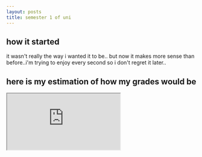```yaml
---
layout: posts
title: semester 1 of uni
---
```

## how it started
it wasn't really the way i wanted it to be.. but now it makes more sense than before..i'm trying to enjoy every second so i don't regret it later..

## here is my estimation of how my grades would be
<iframe src="https://docs.google.com/spreadsheets/d/e/2PACX-1vShzLDfFaPwbzbsIiWXVAw1XVrlvZsvZl1_5cv2NvGNgqQ5pTHEP1Jr8DuDYwLpAhPAadeH4Vmp_8BS/pubhtml?gid=2071311692&amp;single=true&amp;widget=true&amp;headers=false"></iframe>
